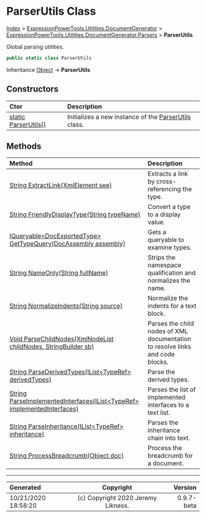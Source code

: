 ﻿# ParserUtils Class

[Index](../index.md) > [ExpressionPowerTools.Utilities.DocumentGenerator](ExpressionPowerTools.Utilities.DocumentGenerator.a.md) > [ExpressionPowerTools.Utilities.DocumentGenerator.Parsers](ExpressionPowerTools.Utilities.DocumentGenerator.Parsers.n.md) > **ParserUtils**

Global parsing utilities.

```csharp
public static class ParserUtils
```

Inheritance [Object](https://docs.microsoft.com/dotnet/api/system.object) → **ParserUtils**

## Constructors

| Ctor | Description |
| :-- | :-- |
| [static ParserUtils()](ExpressionPowerTools.Utilities.DocumentGenerator.Parsers.ParserUtils.ctor.md#static-parserutils) | Initializes a new instance of the [ParserUtils](ExpressionPowerTools.Utilities.DocumentGenerator.Parsers.ParserUtils.cs.md) class. |
## Methods

| Method | Description |
| :-- | :-- |
| [String ExtractLink(XmlElement see)](ExpressionPowerTools.Utilities.DocumentGenerator.Parsers.ParserUtils.ExtractLink.m.md) | Extracts a link by cross-referencing the type. |
| [String FriendlyDisplayType(String typeName)](ExpressionPowerTools.Utilities.DocumentGenerator.Parsers.ParserUtils.FriendlyDisplayType.m.md) | Convert a type to a display value. |
| [IQueryable&lt;DocExportedType> GetTypeQuery(DocAssembly assembly)](ExpressionPowerTools.Utilities.DocumentGenerator.Parsers.ParserUtils.GetTypeQuery.m.md) | Gets a queryable to examine types. |
| [String NameOnly(String fullName)](ExpressionPowerTools.Utilities.DocumentGenerator.Parsers.ParserUtils.NameOnly.m.md) | Strips the namespace qualification and normalizes the name. |
| [String NormalizeIndents(String source)](ExpressionPowerTools.Utilities.DocumentGenerator.Parsers.ParserUtils.NormalizeIndents.m.md) | Normalize the indents for a text block. |
| [Void ParseChildNodes(XmlNodeList childNodes, StringBuilder sb)](ExpressionPowerTools.Utilities.DocumentGenerator.Parsers.ParserUtils.ParseChildNodes.m.md) | Parses the child nodes of XML documentation to resolve links and code blocks. |
| [String ParseDerivedTypes(IList&lt;TypeRef> derivedTypes)](ExpressionPowerTools.Utilities.DocumentGenerator.Parsers.ParserUtils.ParseDerivedTypes.m.md) | Parse the derived types. |
| [String ParseImplementedInterfaces(IList&lt;TypeRef> implementedInterfaces)](ExpressionPowerTools.Utilities.DocumentGenerator.Parsers.ParserUtils.ParseImplementedInterfaces.m.md) | Parses the list of implemented interfaces to a text list. |
| [String ParseInheritance(IList&lt;TypeRef> inheritance)](ExpressionPowerTools.Utilities.DocumentGenerator.Parsers.ParserUtils.ParseInheritance.m.md) | Parses the inheritance chain into text. |
| [String ProcessBreadcrumb(Object doc)](ExpressionPowerTools.Utilities.DocumentGenerator.Parsers.ParserUtils.ProcessBreadcrumb.m.md) | Process the breadcrumb for a document. |

---

| Generated | Copyright | Version |
| :-- | :-: | --: |
| 10/21/2020 18:58:20 | (c) Copyright 2020 Jeremy Likness. | 0.9.7-beta |
